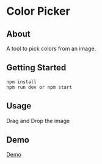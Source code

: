 <h1>Color Picker</h1>

## About
A tool to pick colors from an image.

## Getting Started
```
npm install
npm run dev or npm start
```
## Usage
Drag and Drop the image

## Demo
[Demo](https://siayush.github.io/colorpicker/)
